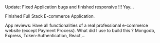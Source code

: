 Update: Fixed Application bugs and finished responsive !!! Yay...


Finished Full Stack E-commerce Application.

App reviews: Have all functionalities of a real professional e-commerce website (except Payment Process).
What did I use to build this ?  Mongodb, Express, Token-Authentication, React,...